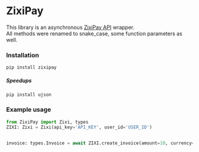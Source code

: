 # ZixiPay
This library is an asynchronous [ZixiPay API](https://zixipay.github.io/) wrapper.\
All methods were renamed to snake_case, some function parameters as well.


### Installation
```shell
pip install zixipay
```
##### Speedups
```shell
pip install ujson
```


### Example usage
```python
from ZixiPay import Zixi, types
ZIXI: Zixi = Zixi(api_key='API_KEY', user_id='USER_ID')


invoice: types.Invoice = await ZIXI.create_invoice(amount=10, currency='USDZ', ref='TEST', multi_currency=True)
```